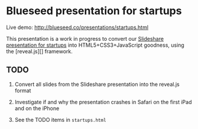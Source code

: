 # Blueseed presentation for startups

Live demo: <http://blueseed.co/presentations/startups.html>

This presentation is a work in progress to convert our
[Slideshare presentation for startups](https://www.slideshare.net/Blueseed/blueseed-visafree-startup-incubator-on-a-ship-12-miles-from-silicon-valley/)
into HTML5+CSS3+JavaScript goodness, using the [reveal.js][] framework.

## TODO

1. Convert all slides from the Slideshare presentation into the reveal.js format

2. Investigate if and why the presentation crashes in Safari on the first iPad and on the iPhone

3. See the TODO items in `startups.html`
